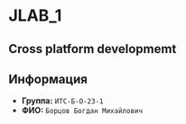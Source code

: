 # JLAB_1
## Cross platform developmemt 

## Информация

- **Группа:** `ИТС-Б-О-23-1`
- **ФИО:** `Борцов Богдан Михайлович`